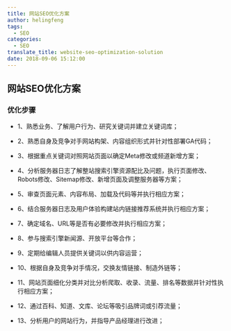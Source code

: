 ```yaml
---
title: 网站SEO优化方案
author: helingfeng
tags:
  - SEO
categories:
  - SEO
translate_title: website-seo-optimization-solution
date: 2018-09-06 15:12:00
---
```

## 网站SEO优化方案

### 优化步骤

- 1、熟悉业务、了解用户行为、研究关键词并建立关键词库；

- 2、熟悉自身及竞争对手网站构架、内容组织形式并针对性部署GA代码；

- 3、根据重点关键词对照网站页面以确定Meta修改或频道新增方案；

- 4、分析服务器日志了解整站搜索引擎资源配比及问题，执行页面修改、Robots修改、Sitemap修改、新增页面及调整服务器等方案；

- 5、审查页面元素、内容布局、加载及代码等并执行相应方案；

- 6、结合服务器日志及用户体验构建站内链接推荐系统并执行相应方案；

- 7、确定域名、URL等是否有必要修改并执行相应方案；

- 8、参与搜索引擎新闻源、开放平台等合作；

- 9、定期给编辑人员提供关键词以供内容运营；

- 10、根据自身及竞争对手情况，交换友情链接、制造外链等；

- 11、网站页面细化分类并对比分析爬取、收录、流量、排名等数据并针对性执行相应方案；

- 12、通过百科、知道、文库、论坛等吸引品牌词或引荐流量；

- 13、分析用户的网站行为，并指导产品经理进行改进；